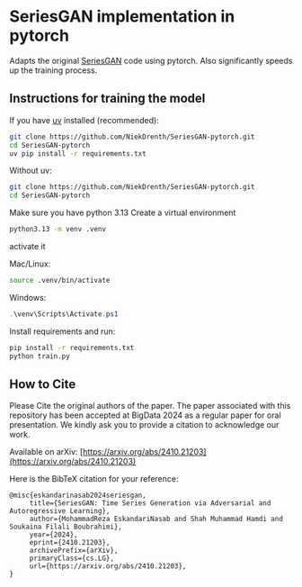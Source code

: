 # SeriesGAN implementation in pytorch

Adapts the original [SeriesGAN](https://github.com/samresume/SeriesGAN) code using pytorch.
Also significantly speeds up the training process.

## Instructions for training the model

If you have [uv](https://github.com/astral-sh/uv) installed (recommended):

``` sh
git clone https://github.com/NiekDrenth/SeriesGAN-pytorch.git
cd SeriesGAN-pytorch
uv pip install -r requirements.txt

```

Without uv:


``` sh
git clone https://github.com/NiekDrenth/SeriesGAN-pytorch.git
cd SeriesGAN-pytorch
```

Make sure you have python 3.13
Create a virtual environment
``` sh
python3.13 -m venv .venv
```

activate it

Mac/Linux:

``` sh
source .venv/bin/activate
```

Windows:

``` powershell
.\venv\Scripts\Activate.ps1
```

Install requirements and run:

``` sh
pip install -r requirements.txt
python train.py
```

## How to Cite
Please Cite the original authors of the paper.
The paper associated with this repository has been accepted at BigData 2024 as a regular paper for oral presentation. We kindly ask you to provide a citation to acknowledge our work.

Available on arXiv:
[https://arxiv.org/abs/2410.21203](https://arxiv.org/abs/2410.21203)

Here is the BibTeX citation for your reference:

 ```
@misc{eskandarinasab2024seriesgan,
      title={SeriesGAN: Time Series Generation via Adversarial and Autoregressive Learning}, 
      author={MohammadReza EskandariNasab and Shah Muhammad Hamdi and Soukaina Filali Boubrahimi},
      year={2024},
      eprint={2410.21203},
      archivePrefix={arXiv},
      primaryClass={cs.LG},
      url={https://arxiv.org/abs/2410.21203}, 
}
